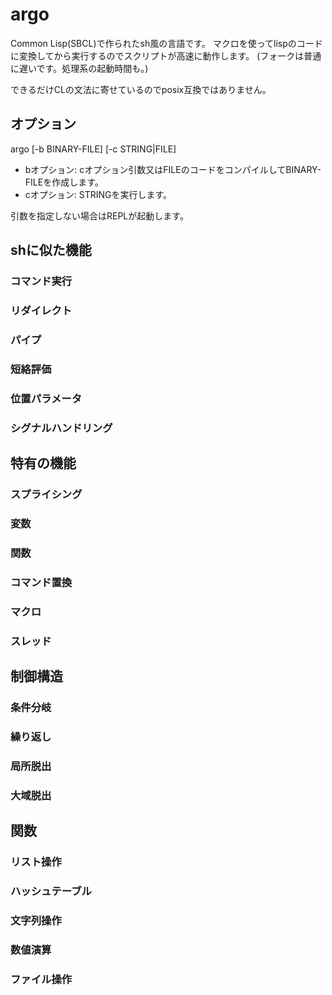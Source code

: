 # argo

Common Lisp(SBCL)で作られたsh風の言語です。
マクロを使ってlispのコードに変換してから実行するのでスクリプトが高速に動作します。
(フォークは普通に遅いです。処理系の起動時間も。)

できるだけCLの文法に寄せているのでposix互換ではありません。

## オプション
argo \[-b BINARY-FILE] \[-c STRING|FILE]

* bオプション: cオプション引数又はFILEのコードをコンパイルしてBINARY-FILEを作成します。
* cオプション: STRINGを実行します。

引数を指定しない場合はREPLが起動します。

## shに似た機能
### コマンド実行

### リダイレクト

### パイプ

### 短絡評価

### 位置パラメータ

### シグナルハンドリング

## 特有の機能
### スプライシング

### 変数

### 関数

### コマンド置換

### マクロ

### スレッド

## 制御構造
### 条件分岐

### 繰り返し

### 局所脱出

### 大域脱出

## 関数
### リスト操作

### ハッシュテーブル

### 文字列操作

### 数値演算

### ファイル操作
